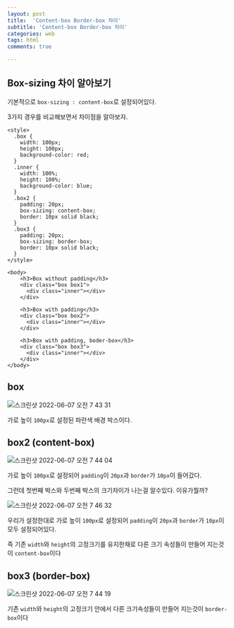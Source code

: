 ```yaml
---
layout: post
title:  'Content-box Border-box 차이'
subtitle: 'Content-box Border-box 차이'
categories: web
tags: html
comments: true

---
```


## Box-sizing 차이 알아보기

기본적으로 `box-sizing : content-box`로 설정되어있다.

3가지 경우를 비교해보면서 차이점을 알아보자.

```
<style>
  .box {
    width: 100px;
    height: 100px;
    background-color: red;
  }
  .inner {
    width: 100%;
    height: 100%;
    background-color: blue;
  }
  .box2 {
    padding: 20px;
    box-sizing: content-box;
    border: 10px solid black;
  }
  .box3 {
    padding: 20px;
    box-sizing: border-box;
    border: 10px solid black;
  }
</style>

<body>
    <h3>Box without padding</h3>
    <div class="box box1">
      <div class="inner"></div>
    </div>

    <h3>Box with padding</h3>
    <div class="box box2">
      <div class="inner"></div>
    </div>

    <h3>Box with padding, boder-box</h3>
    <div class="box box3">
      <div class="inner"></div>
    </div>
</body>
```

## box

![스크린샷 2022-06-07 오전 7 43 31](https://user-images.githubusercontent.com/56789064/172261306-85463c05-b90d-45e4-ac43-1305ac08d6ca.png)

가로 높이 `100px`로 설정된 파란색 배경 박스이다.

## box2 (content-box)

![스크린샷 2022-06-07 오전 7 44 04](https://user-images.githubusercontent.com/56789064/172261382-6881cf10-56ec-4d47-989e-38141cb4bec5.png)

가로 높이 `100px`로 설정되어 `padding`이 `20px`과 `border`가 `10px`이 들어갔다.

그런데 첫번째 박스와 두번째 박스의 크기차이가 나는걸 알수있다. 이유가뭘까?

![스크린샷 2022-06-07 오전 7 46 32](https://user-images.githubusercontent.com/56789064/172261654-e1987598-61d3-472c-b8fd-0e0860f72f80.png)

우리가 설정한대로 가로 높이 `100px`로 설정되어 `padding`이 `20px`과 `border`가 `10px`이 모두 설정되어있다.

즉 기존 `width`와 `height`의 고정크기를 유지한채로 다른 크기 속성들이 만들어 지는것이 `content-box`이다

## box3 (border-box)

![스크린샷 2022-06-07 오전 7 44 19](https://user-images.githubusercontent.com/56789064/172261410-f42871f2-00a9-40bf-a46b-5f6e8b398b13.png)

기존 `width`와 `height`의 고정크기 안에서 다른 크기속성들이 만들어 지는것이 `border-box`이다